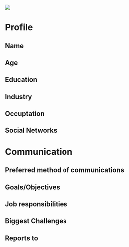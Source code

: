 ![](https://cdn4.iconfinder.com/data/icons/people-of-medical-education-and-science/512/People_Medical_Education_Science_old_woman-512.png)

# Profile

## Name

## Age

## Education

## Industry

## Occuptation

## Social Networks

# Communication

## Preferred method of communications

## Goals/Objectives

## Job responsibilities

## Biggest Challenges

## Reports to
